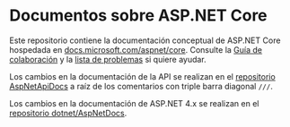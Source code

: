 # <a name="aspnet-core-docs"></a>Documentos sobre ASP.NET Core

Este repositorio contiene la documentación conceptual de ASP.NET Core hospedada en [docs.microsoft.com/aspnet/core](https://docs.microsoft.com/aspnet/core/getting-started). Consulte la [Guía de colaboración](CONTRIBUTING.md) y la [lista de problemas](https://github.com/dotnet/AspNetCore.Docs/issues) si quiere ayudar.

Los cambios en la documentación de la API se realizan en el [repositorio AspNetApiDocs](https://github.com/dotnet/AspNetApiDocs) a raíz de los comentarios con triple barra diagonal `///`.

Los cambios en la documentación de ASP.NET 4.x se realizan en el [repositorio dotnet/AspNetDocs](https://github.com/dotnet/AspNetDocs).
